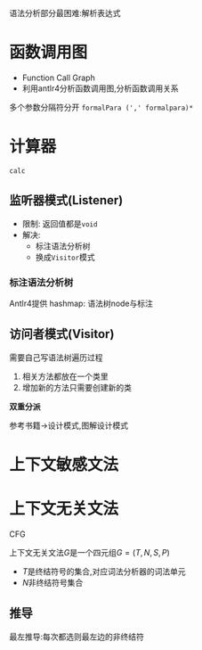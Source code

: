 
语法分析部分最困难:解析表达式

# 函数调用图

- Function Call Graph
- 利用antlr4分析函数调用图,分析函数调用关系


多个参数分隔符分开 `formalPara (',' formalpara)*`


# 计算器

`calc`

## 监听器模式(Listener)
- 限制: 返回值都是`void`
- 解决: 
	- 标注语法分析树
	- 换成`Visitor`模式

### 标注语法分析树

Antlr4提供
hashmap: 语法树node与标注


## 访问者模式(Visitor)

需要自己写语法树遍历过程

1. 相关方法都放在一个类里
2. 增加新的方法只需要创建新的类

**双重分派**

参考书籍->设计模式,图解设计模式


# 上下文敏感文法


# 上下文无关文法
CFG


上下文无关文法$G$是一个四元组$G=(T,N,S,P)$
- $T$是终结符号的集合,对应词法分析器的词法单元
- $N$非终结符号集合


## 推导

最左推导:每次都选则最左边的非终结符